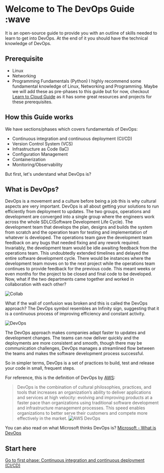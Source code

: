 # Welcome to The DevOps Guide :wave

It is an open-source guide to provide you with an outline of skills needed to learn to get into DevOps. At the end of it you should have the technical knowledge of DevOps.

## Prerequisite

- Linux
- Networking
- Programming Fundamentals (Python)
I highly recommend some fundamental knowledge of Linux, Networking and Programming.
Maybe we will add these as pre-phases to this guide but for now, checkout [Learn to Cloud Guide](https://learntocloud.guide) as it has some great resources and projects for these prerequisites.

## How this Guide works

We have sections/phases which covers fundamentals of DevOps:

- Continuous integration and continuous deployment (CI/CD)
- Version Control System (VCS)
- Infrastructure as Code (IaC)
- Configuration Management
- Containerization
- Monitoring/Observability

But first, let's understand what DevOps is?

## What is DevOps?

DevOps is a movement and a culture before being a job this is why cultural aspects are very important. DevOps is all about getting your solutions to run efficiently from deployment to updates.
The two groups, operations and development are converged into a single group where the engineers work across the whole SDLC(Software Development Life Cycle).
The development team that develops the plan, designs and builds the system from scratch and the operation team for testing and implementation of whatever is developed. The operations team gave the development team feedback on any bugs that needed fixing and any rework required. Invariably, the development team would be idle awaiting feedback from the operations team. This undoubtedly extended timelines and delayed the entire software development cycle. There would be instances where the development team moves on to the next project while the operations team continues to provide feedback for the previous code. This meant weeks or even months for the project to be closed and final code to be developed. Now, what if the two departments came together and worked in collaboration with each other?

![Collab](assets/collaboration.webp)

What if the wall of confusion was broken and this is called the DevOps approach? The DevOps symbol resembles an Infinity sign, suggesting that it is a continuous process of improving efficiency and constant activity.

![DevOps](assets/DevOps.webp)

The DevOps approach makes companies adapt faster to updates and development changes. The teams can now deliver quickly and the deployments are more consistent and smooth, though there may be communication challenges, DevOps manages a streamlined flow between the teams and makes the software development process successful.

So in simpler terms, DevOps is a set of practices to build, test and release your code in small, frequent steps.

For reference, this is the definition of DevOps by [AWS](https://aws.amazon.com/devops/what-is-devops/):
> DevOps is the combination of cultural philosophies, practices, and tools that increases an organization’s ability to deliver applications and services at high velocity: evolving and improving products at a faster pace than organizations using traditional software development and infrastructure management processes. This speed enables organizations to better serve their customers and compete more effectively in the market.
![AWS DevOps](assets/AWSDevOps.png)

You can also read on what Microsoft thinks DevOps is?
 [Microsoft - What is DevOps](https://azure.microsoft.com/overview/what-is-devops/#overview)

## Start here

[Go to first phase: Continuous integration and continuous deployment (CI/CD)](ci-cd/README.md)
